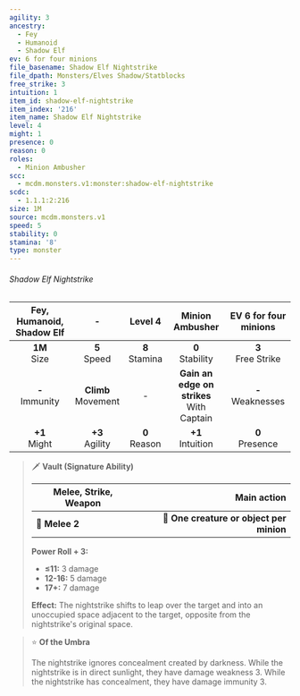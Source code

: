 ```yaml
---
agility: 3
ancestry:
  - Fey
  - Humanoid
  - Shadow Elf
ev: 6 for four minions
file_basename: Shadow Elf Nightstrike
file_dpath: Monsters/Elves Shadow/Statblocks
free_strike: 3
intuition: 1
item_id: shadow-elf-nightstrike
item_index: '216'
item_name: Shadow Elf Nightstrike
level: 4
might: 1
presence: 0
reason: 0
roles:
  - Minion Ambusher
scc:
  - mcdm.monsters.v1:monster:shadow-elf-nightstrike
scdc:
  - 1.1.1:2:216
size: 1M
source: mcdm.monsters.v1
speed: 5
stability: 0
stamina: '8'
type: monster
---
```


###### Shadow Elf Nightstrike

| Fey, Humanoid, Shadow Elf |            -            |      Level 4       |                Minion Ambusher                | EV 6 for four minions  |
| :-----------------------: | :---------------------: | :----------------: | :-------------------------------------------: | :--------------------: |
|     **1M**<br/> Size      |    **5**<br/> Speed     | **8**<br/> Stamina |             **0**<br/> Stability              | **3**<br/> Free Strike |
|    **-**<br/> Immunity    | **Climb**<br/> Movement |         -          | **Gain an edge on strikes**<br/> With Captain | **-**<br/> Weaknesses  |
|     **+1**<br/> Might     |   **+3**<br/> Agility   | **0**<br/> Reason  |             **+1**<br/> Intuition             |  **0**<br/> Presence   |

> 🗡 **Vault (Signature Ability)**
>
> | **Melee, Strike, Weapon** |                          **Main action** |
> | ------------------------- | ---------------------------------------: |
> | **📏 Melee 2**            | **🎯 One creature or object per minion** |
>
> **Power Roll + 3:**
>
> - **≤11:** 3 damage
> - **12-16:** 5 damage
> - **17+:** 7 damage
>
> **Effect:** The nightstrike shifts to leap over the target and into an unoccupied space adjacent to the target, opposite from the nightstrike's original space.

> ⭐️ **Of the Umbra**
>
> The nightstrike ignores concealment created by darkness. While the nightstrike is in direct sunlight, they have damage weakness 3. While the nightstrike has concealment, they have damage immunity 3.
